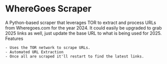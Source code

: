 # WhereGoes Scraper

A Python-based scraper that leverages TOR to extract and process URLs from Wheregoes.com for the year 2024. It could easily be upgraded to grab 2025 links as well, just update the base URL to what is being used for 2025.
Features

    - Uses the TOR network to scrape URLs.
    - Automated URL Extraction
    - Once all are scraped it'll restart to find the latest links.
